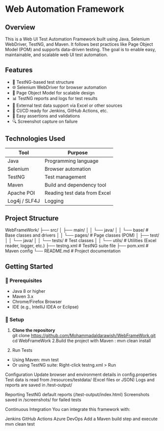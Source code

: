 # Web Automation Framework

## Overview

This is a Web UI Test Automation Framework built using Java, Selenium WebDriver, TestNG, and Maven. It follows best practices like Page Object Model (POM) and supports data-driven testing. The goal is to enable easy, maintainable, and scalable web UI test automation.

## Features

- 🧪 TestNG-based test structure
- 🌐 Selenium WebDriver for browser automation
- 🧱 Page Object Model for scalable design
- 📊 TestNG reports and logs for test results
- 📁 External test data support via Excel or other sources
- 🔄 CI/CD ready for Jenkins, GitHub Actions, etc.
- 💬 Easy assertions and validations
- 🔍 Screenshot capture on failure

## Technologies Used

| Tool           | Purpose                     |
|----------------|-----------------------------|
| Java           | Programming language        |
| Selenium       | Browser automation          |
| TestNG         | Test management             |
| Maven          | Build and dependency tool   |
| Apache POI     | Reading test data from Excel|
| Log4j / SLF4J  | Logging                     |

## Project Structure

WebFrameWork/ ├── src/ │ ├── main/ │ │ └── java/ │ │ └── base/ # Base classes and drivers │ │ └── pages/ # Page classes (POM) │ ├── test/ │ │ └── java/ │ │ └── tests/ # Test classes │ │ └── utils/ # Utilities (Excel reader, logger, etc.) ├── testng.xml # TestNG suite file ├── pom.xml # Maven config └── README.md # Project documentation


## Getting Started

### 🔧 Prerequisites

- Java 8 or higher
- Maven 3.x
- Chrome/Firefox Browser
- IDE (e.g., IntelliJ IDEA or Eclipse)

### 🚀 Setup

1. **Clone the repository**  
   git clone https://github.com/Mohammadaldarawish/WebFrameWork.git
   cd WebFrameWork
2.Build the project with Maven : 
mvn clean install

3. Run Tests
- Using Maven:
mvn test
- Or using TestNG suite:
Right-click testng.xml > Run

Configuration
Update browser and environment details in config.properties
Test data is read from /resources/testdata/ (Excel files or JSON)
Logs and reports are saved in /test-output/

Reporting
TestNG default reports (/test-output/index.html)
Screenshots saved in /screenshots/ for failed tests

Continuous Integration
You can integrate this framework with:

Jenkins
GitHub Actions
Azure DevOps
Add a Maven build step and execute mvn clean test


